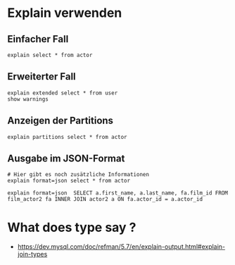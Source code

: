 # Explain verwenden 

## Einfacher Fall 

```
explain select * from actor 
```

## Erweiterter Fall
```
explain extended select * from user 
show warnings 
```

## Anzeigen der Partitions 

```
explain partitions select * from actor 
```


## Ausgabe im JSON-Format 

```
# Hier gibt es noch zusätzliche Informationen 
explain format=json select * from actor 
```

```
explain format=json  SELECT a.first_name, a.last_name, fa.film_id FROM film_actor2 fa INNER JOIN actor2 a ON fa.actor_id = a.actor_id

```

# What does type say ? 

* https://dev.mysql.com/doc/refman/5.7/en/explain-output.html#explain-join-types
